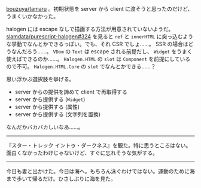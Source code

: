 [bouzuya/tamaru][] 。初期状態を server から client に渡そうと思ったのだけど、うまくいかなかった。

halogen には escape なしで描画する方法が用意されていないようだ。 [slamdata/purescript-halogen#324][] を見ると `ref` と `innerHTML` に突っ込むような挙動でなんとかできるっぽい。でも、それ CSR でしょ……。 SSR の場合はどうなんだろう……。 `VDom` の `Text` は escape される前提だし、 `Widget` をうまく使えばできるのか……。 `Halogen.HTML` の `slot` は `Component` を前提にしているので不可。 `Halogen.HTML.Core` の `slot` でなんとかできる……？

思い浮かぶ選択肢を挙げる。

- server からの提供を諦めて client で再取得する
- server から提供する (`Widget`)
- server から提供する (属性)
- server から提供する (文字列を置換)

なんだかバカバカしいなあ……。

-----

『スター・トレック イントゥ・ダークネス』を観た。特に思うところはない。面白くなかったわけじゃないけど、すぐに忘れそうな気がする。

-----

今日も妻と出かけた。今日は海へ。もちろん泳ぐわけではない。運動のために海まで歩いて帰るだけ。ひさしぶりに海を見た。

[bouzuya/tamaru]: https://github.com/bouzuya/tamaru
[slamdata/purescript-halogen#324]: https://github.com/slamdata/purescript-halogen/issues/324

